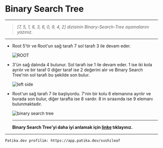 # Binary Search Tree
---
>*[7, 5, 1, 8, 3, 6, 0, 9, 4, 2] dizisinin Binary-Search-Tree aşamalarını yazınız.*
---
- Root 5'tir ve Root'un sağ tarafı 7 sol tarafı 3 ile devam eder.

   
   
  ![ROOT](https://user-images.githubusercontent.com/105882117/172233944-09291f9a-7e3d-4507-9804-22b7166ae90a.png)

  

- 3'ün sağ dalında 4 bulunur. Sol tarafı ise 1 ile devam eder. 1 ise iki kola ayrılır ve bir taraf 0 diğer taraf ise 2 değerini alır ve Binary Search Tree'nin sol tarafı bu şekilde son bulur.

  ![left side](https://user-images.githubusercontent.com/105882117/172234095-8005f78f-0213-4916-8e99-66908f6c5a64.png)


- Root'un sağ tarafı 7 ile başlıyordu. 7'nin bir kolu 6 elemanına ayrılır ve burada son bulur, diğer tarafta ise 8 vardır. 8 in sırasında ise 9 elemanı bulunmaktadır.

  ![binary search tree](https://user-images.githubusercontent.com/105882117/172234133-04bfb60a-3a5b-439d-8a53-1f3363fa31cc.png)

  ---

  **Binary Search Tree'yi daha iyi anlamak için [linke][linki] tıklayınız.**

  
 [linki]: https://www.cs.usfca.edu/~galles/visualization/BST.html

---

    Patika.dev profilim: https://app.patika.dev/sushileaf
